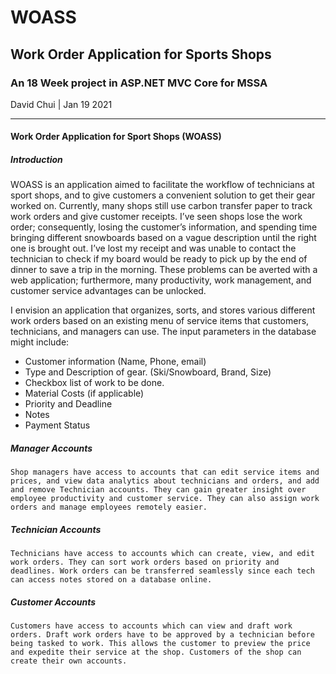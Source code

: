 # WOASS
## Work Order Application for Sports Shops
### An 18 Week project in ASP.NET MVC Core for MSSA

David Chui | Jan 19 2021

---------------------------------------------------------------------------------------------------------------------------------------------------------------------------------

#### Work Order Application for Sport Shops (WOASS)

##### Introduction

WOASS is an application aimed to facilitate the workflow of technicians at sport shops, and to give customers a convenient solution to get their gear worked on. Currently, many shops still use carbon transfer paper to track work orders and give customer receipts. I’ve seen shops lose the work order; consequently, losing the customer’s information, and spending time bringing different snowboards based on a vague description until the right one is brought out. I’ve lost my receipt and was unable to contact the technician to check if my board would be ready to pick up by the end of dinner to save a trip in the morning. These problems can be averted with a web application; furthermore, many productivity, work management, and customer service advantages can be unlocked. 

I envision an application that organizes, sorts, and stores various different work orders based on an existing menu of service items that customers, technicians, and managers can use. The input parameters in the database might include:
+ Customer information (Name, Phone, email)
+ Type and Description of gear. (Ski/Snowboard, Brand, Size)
+ Checkbox list of work to be done.
+ Material Costs (if applicable)
+ Priority and Deadline 
+ Notes
+ Payment Status

##### Manager Accounts

	Shop managers have access to accounts that can edit service items and prices, and view data analytics about technicians and orders, and add and remove Technician accounts. They can gain greater insight over employee productivity and customer service. They can also assign work orders and manage employees remotely easier.

##### Technician Accounts

	Technicians have access to accounts which can create, view, and edit work orders. They can sort work orders based on priority and deadlines. Work orders can be transferred seamlessly since each tech can access notes stored on a database online.

##### Customer Accounts

	Customers have access to accounts which can view and draft work orders. Draft work orders have to be approved by a technician before being tasked to work. This allows the customer to preview the price and expedite their service at the shop. Customers of the shop can create their own accounts.
